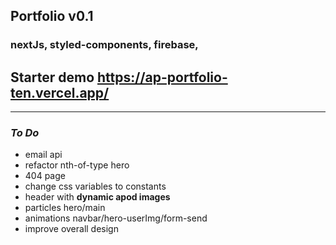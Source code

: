 ## Portfolio v0.1 

### nextJs, styled-components, firebase,


## Starter demo https://ap-portfolio-ten.vercel.app/

_______

### _To Do_
* email api
* refactor nth-of-type hero
* 404 page 
* change css variables to constants
* header with __dynamic apod images__
* particles hero/main
* animations navbar/hero-userImg/form-send
* improve overall design


